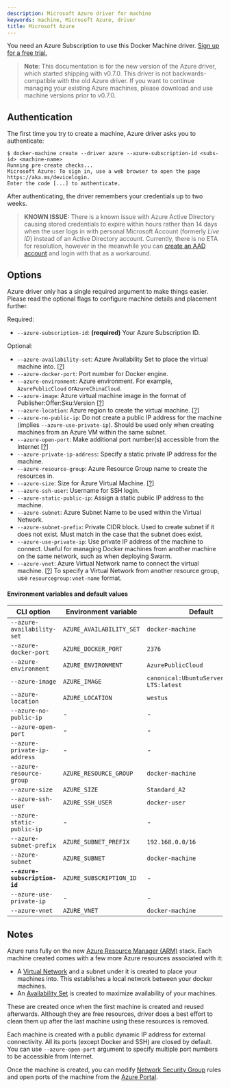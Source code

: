 ```yaml
---
description: Microsoft Azure driver for machine
keywords: machine, Microsoft Azure, driver
title: Microsoft Azure
---
```


You need an Azure Subscription to use this Docker Machine driver.
[Sign up for a free trial.][trial]

> **Note**: This documentation is for the new version of the Azure driver, which started
> shipping with v0.7.0. This driver is not backwards-compatible with the old
> Azure driver. If you want to continue managing your existing Azure machines, please
> download and use machine versions prior to v0.7.0.

[azure]: http://azure.microsoft.com/
[trial]: https://azure.microsoft.com/free/

## Authentication

The first time you try to create a machine, Azure driver asks you to
authenticate:

    $ docker-machine create --driver azure --azure-subscription-id <subs-id> <machine-name>
    Running pre-create checks...
    Microsoft Azure: To sign in, use a web browser to open the page https://aka.ms/devicelogin.
    Enter the code [...] to authenticate.

After authenticating, the driver remembers your credentials up to two weeks.

> **KNOWN ISSUE:** There is a known issue with Azure Active Directory causing stored
> credentials to expire within hours rather than 14 days when the user logs in with
> personal Microsoft Account (formerly _Live ID_) instead of an Active Directory account.
> Currently, there is no ETA for resolution, however in the meanwhile you can
> [create an AAD account][aad-docs] and login with that as a workaround.

[aad-docs]: https://azure.microsoft.com/documentation/articles/virtual-machines-windows-create-aad-work-id/

## Options

Azure driver only has a single required argument to make things easier. Please
read the optional flags to configure machine details and placement further.

Required:

- `--azure-subscription-id`: **(required)** Your Azure Subscription ID.

Optional:

- `--azure-availability-set`: Azure Availability Set to place the virtual machine into. [[?][av-set]]
- `--azure-docker-port`: Port number for Docker engine.
- `--azure-environment`: Azure environment. For example, `AzurePublicCloud` or`AzureChinaCloud`.
- `--azure-image`: Azure virtual machine image in the format of Publisher:Offer:Sku:Version [[?][vm-image]]
- `--azure-location`: Azure region to create the virtual machine. [[?][location]]
- `--azure-no-public-ip`: Do not create a public IP address for the machine (implies `--azure-use-private-ip`). Should be used only when creating machines from an Azure VM within the same subnet.
- `--azure-open-port`: Make additional port number(s) accessible from the Internet [[?][nsg]]
- `--azure-private-ip-address`: Specify a static private IP address for the machine.
- `--azure-resource-group`: Azure Resource Group name to create the resources in.
- `--azure-size`: Size for Azure Virtual Machine. [[?][vm-size]]
- `--azure-ssh-user`: Username for SSH login.
- `--azure-static-public-ip`: Assign a static public IP address to the machine.
- `--azure-subnet`: Azure Subnet Name to be used within the Virtual Network.
- `--azure-subnet-prefix`: Private CIDR block. Used to create subnet if it does not exist. Must match in the case that the subnet does exist.
- `--azure-use-private-ip`: Use private IP address of the machine to connect. Useful for managing Docker machines from another machine on the same network, such as when deploying Swarm.
- `--azure-vnet`: Azure Virtual Network name to connect the virtual machine.
  [[?][vnet]] To specify a Virtual Network from another resource group, use `resourcegroup:vnet-name` format.

[vm-image]: https://azure.microsoft.com/en-us/documentation/articles/resource-groups-vm-searching/
[location]: https://azure.microsoft.com/en-us/regions/
[vm-size]:  https://azure.microsoft.com/en-us/documentation/articles/virtual-machines-size-specs/
[vnet]:     https://azure.microsoft.com/en-us/documentation/articles/virtual-networks-overview/
[av-set]:   https://azure.microsoft.com/en-us/documentation/articles/virtual-machines-manage-availability/

#### Environment variables and default values

| CLI option                      | Environment variable          | Default            |
| ------------------------------- | ----------------------------- | ------------------ |
| `--azure-availability-set`      | `AZURE_AVAILABILITY_SET`      | `docker-machine`   |
| `--azure-docker-port`           | `AZURE_DOCKER_PORT`           | `2376`             |
| `--azure-environment`           | `AZURE_ENVIRONMENT`           | `AzurePublicCloud` |
| `--azure-image`                 | `AZURE_IMAGE`                 | `canonical:UbuntuServer:16.04.0-LTS:latest` |
| `--azure-location`              | `AZURE_LOCATION`              | `westus`           |
| `--azure-no-public-ip`          | -                             | -                  |
| `--azure-open-port`             | -                             | -                  |
| `--azure-private-ip-address`    | -                             | -                  |
| `--azure-resource-group`        | `AZURE_RESOURCE_GROUP`        | `docker-machine`   |
| `--azure-size`                  | `AZURE_SIZE`                  | `Standard_A2`      |
| `--azure-ssh-user`              | `AZURE_SSH_USER`              | `docker-user`      |
| `--azure-static-public-ip`      | -                             | -                  |
| `--azure-subnet-prefix`         | `AZURE_SUBNET_PREFIX`         | `192.168.0.0/16`   |
| `--azure-subnet`                | `AZURE_SUBNET`                | `docker-machine`   |
| **`--azure-subscription-id`**   | `AZURE_SUBSCRIPTION_ID`       | -                  |
| `--azure-use-private-ip`        | -                             | -                  |
| `--azure-vnet`                  | `AZURE_VNET`                  | `docker-machine`   |

## Notes

Azure runs fully on the new [Azure Resource Manager (ARM)][arm] stack. Each
machine created comes with a few more Azure resources associated with it:

* A [Virtual Network][vnet] and a subnet under it is created to place your
machines into. This establishes a local network between your docker machines.
* An [Availability Set][av-set] is created to maximize availability of your
machines.

These are created once when the first machine is created and reused afterwards.
Although they are free resources, driver does a best effort to clean them up
after the last machine using these resources is removed.

Each machine is created with a public dynamic IP address for external
connectivity. All its ports (except Docker and SSH) are closed by default. You
can use `--azure-open-port` argument to specify multiple port numbers to be
accessible from Internet.

Once the machine is created, you can modify [Network Security Group][nsg]
rules and open ports of the machine from the [Azure Portal][portal].

[arm]:    https://azure.microsoft.com/en-us/documentation/articles/resource-group-overview/
[nsg]:    https://azure.microsoft.com/en-us/documentation/articles/virtual-networks-nsg/
[portal]: https://portal.azure.com/